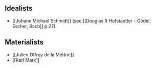 ## Idealists
-  [[Johann Michael Schmidt]] (see [[Douglas R Hofstaetter - Gödel, Escher, Bach]] p 27)
## Materialists
- [[Julien Offroy de la Mettrie]]
- [[Karl Marx]]